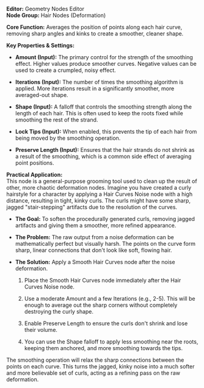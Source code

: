 **Editor:** Geometry Nodes Editor  
**Node Group:** Hair Nodes (Deformation)

**Core Function:** Averages the position of points along each hair curve, removing sharp angles and kinks to create a smoother, cleaner shape.

**Key Properties & Settings:**

- **Amount (Input):** The primary control for the strength of the smoothing effect. Higher values produce smoother curves. Negative values can be used to create a crumpled, noisy effect.
    
- **Iterations (Input):** The number of times the smoothing algorithm is applied. More iterations result in a significantly smoother, more averaged-out shape.
    
- **Shape (Input):** A falloff that controls the smoothing strength along the length of each hair. This is often used to keep the roots fixed while smoothing the rest of the strand.
    
- **Lock Tips (Input):** When enabled, this prevents the tip of each hair from being moved by the smoothing operation.
    
- **Preserve Length (Input):** Ensures that the hair strands do not shrink as a result of the smoothing, which is a common side effect of averaging point positions.
    

**Practical Application:**  
This node is a general-purpose grooming tool used to clean up the result of other, more chaotic deformation nodes. Imagine you have created a curly hairstyle for a character by applying a Hair Curves Noise node with a high distance, resulting in tight, kinky curls. The curls might have some sharp, jagged "stair-stepping" artifacts due to the resolution of the curves.

- **The Goal:** To soften the procedurally generated curls, removing jagged artifacts and giving them a smoother, more refined appearance.
    
- **The Problem:** The raw output from a noise deformation can be mathematically perfect but visually harsh. The points on the curve form sharp, linear connections that don't look like soft, flowing hair.
    
- **The Solution:** Apply a Smooth Hair Curves node after the noise deformation.
    
    1. Place the Smooth Hair Curves node immediately after the Hair Curves Noise node.
        
    2. Use a moderate Amount and a few Iterations (e.g., 2-5). This will be enough to average out the sharp corners without completely destroying the curly shape.
        
    3. Enable Preserve Length to ensure the curls don't shrink and lose their volume.
        
    4. You can use the Shape falloff to apply less smoothing near the roots, keeping them anchored, and more smoothing towards the tips.
        

The smoothing operation will relax the sharp connections between the points on each curve. This turns the jagged, kinky noise into a much softer and more believable set of curls, acting as a refining pass on the raw deformation.